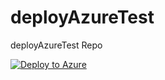 # deployAzureTest
deployAzureTest Repo

[![Deploy to Azure](https://aka.ms/deploytoazurebutton)](https://portal.azure.com/#create/Microsoft.Template/uri/https%3A%2F%2Fraw.githubusercontent.com%2FklsklnPITX%2FdeployAzureTest%2Fmaster%2FmainTemplate.json)



